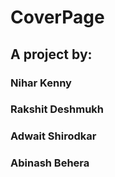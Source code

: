 # CoverPage

## A project by:
### Nihar Kenny
### Rakshit Deshmukh
### Adwait Shirodkar
### Abinash Behera
